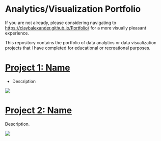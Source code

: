 # Analytics/Visualization Portfolio

If you are not already, please considering navigating to https://claybalexander.github.io/Portfolio/ for a more visually pleasant experience. 

This repository contains the portfolio of data analytics or data visualization projects that I have completed for educational or recreational purposes.

# [Project 1: Name](https://github.com/claybalexander/Project1) 
* Description 

![](/images/positions.png)


# [Project 2: Name](https://github.com/claybalexander/Project2) 
Description. 

![](/images/results.png)
